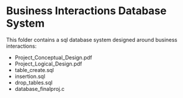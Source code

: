 # Business Interactions Database System

This folder contains a sql database system designed around business interactions:
- Project_Conceptual_Design.pdf
- Project_Logical_Design.pdf
- table_create.sql
- insertion.sql
- drop_tables.sql
- database_finalproj.c
